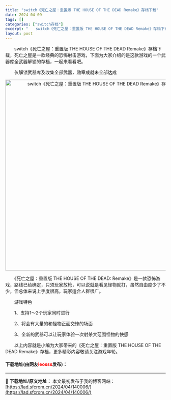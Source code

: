 ```yaml
---
title: "switch《死亡之屋：重置版 THE HOUSE OF THE DEAD Remake》存档下载"
date: 2024-04-09
tags: []
categories: ["switch存档"]
excerpt: "　　switch《死亡之屋：重置版 THE HOUSE OF THE DEAD Remake》存档下载，死亡之屋是一款经典的恐怖射击游戏，下面为大家介绍的是这款游戏的一个武器库全武器解锁的存档，一起来看看吧。 　　仅解锁武器库及收集全部武器，勋章成就未全部达成 　　《死亡之屋：重置版 THE HOU&hellip;"
layout: post
---
```


 <p>　　switch《死亡之屋：重置版 THE HOUSE OF THE DEAD Remake》存档下载，死亡之屋是一款经典的恐怖射击游戏，下面为大家介绍的是这款游戏的一个武器库全武器解锁的存档，一起来看看吧。</p> <p>　　仅解锁武器库及收集全部武器，勋章成就未全部达成</p> <p align="center"><img align="" border="0" src="https://lad.sfcrom.cn/wp-content/uploads/2024/04/20240409_6614f2965925c.webp" width="600" alt="switch《死亡之屋：重置版 THE HOUSE OF THE DEAD Remake》存档下载" /></p> <p>　　《死亡之屋：重置版 THE HOUSE OF THE DEAD: Remake》是一款恐怖游戏，路线已给确定，只须玩家放枪，可以说就是看见怪物就打，虽然自由度少了不少，但总体来说上手度很高，玩家适合人群很广。</p> <p>　　游戏特色</p> <p>　　1、支持1～2个玩家同时进行</p> <p>　　2、将会有大量的和怪物正面交锋的场面</p> <p>　　3、全新的武器可以让玩家体验一次射杀大范围怪物的快感</p> <p>　　以上内容就是小编为大家带来的《死亡之屋：重置版 THE HOUSE OF THE DEAD Remake》存档，更多精彩内容敬请关注游戏年轮。</p> <p><h4>下载地址(由网友<font color="red">leosss</font>发布)：</h4></p> 

---
📖 **下载地址/原文地址：** 本文最初发布于我的博客网站：[https://lad.sfcrom.cn/2024/04/140006/](https://lad.sfcrom.cn/2024/04/140006/)
